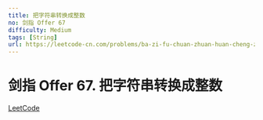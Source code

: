 ```yaml
---
title: 把字符串转换成整数
no: 剑指 Offer 67
difficulty: Medium
tags: [String]
url: https://leetcode-cn.com/problems/ba-zi-fu-chuan-zhuan-huan-cheng-zheng-shu-lcof/
---
```


# 剑指 Offer 67. 把字符串转换成整数

[LeetCode](https://leetcode-cn.com/problems/ba-zi-fu-chuan-zhuan-huan-cheng-zheng-shu-lcof/)

